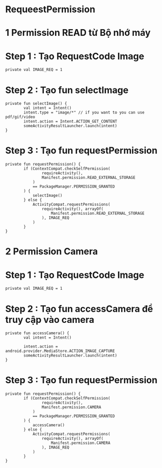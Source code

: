 # RequeestPermission


# 1 Permission READ từ Bộ nhớ máy 


# Step 1 : Tạo RequestCode Image
```
private val IMAGE_REQ = 1
```


# Step 2 : Tạo fun selectImage
```
private fun selectImage() {
        val intent = Intent()
        intent.type = "image/*" // if you want to you can use pdf/gif/video
        intent.action = Intent.ACTION_GET_CONTENT
        someActivityResultLauncher.launch(intent)
}
```


# Step 3 : Tạo fun requestPermission
```
private fun requestPermission() {
        if (ContextCompat.checkSelfPermission(
                requireActivity(),
                Manifest.permission.READ_EXTERNAL_STORAGE
            )
            == PackageManager.PERMISSION_GRANTED
        ) {
            selectImage()
        } else {
            ActivityCompat.requestPermissions(
                requireActivity(), arrayOf(
                    Manifest.permission.READ_EXTERNAL_STORAGE
                ), IMAGE_REQ
            )
        }
}
```


# 2 Permission Camera

# Step 1 : Tạo RequestCode Image
```
private val IMAGE_REQ = 1
```


# Step 2 : Tạo fun accessCamera để truy cập vào camera
```
private fun accessCamera() {
        val intent = Intent()
       
        intent.action = android.provider.MediaStore.ACTION_IMAGE_CAPTURE
        someActivityResultLauncher.launch(intent)
}
```


# Step 3 : Tạo fun requestPermission
```
private fun requestPermission() {
        if (ContextCompat.checkSelfPermission(
                requireActivity(),
                Manifest.permission.CAMERA
            )
            == PackageManager.PERMISSION_GRANTED
        ) {
            accessCamera()
        } else {
            ActivityCompat.requestPermissions(
                requireActivity(), arrayOf(
                    Manifest.permission.CAMERA
                ), IMAGE_REQ
            )
        }
}
```

